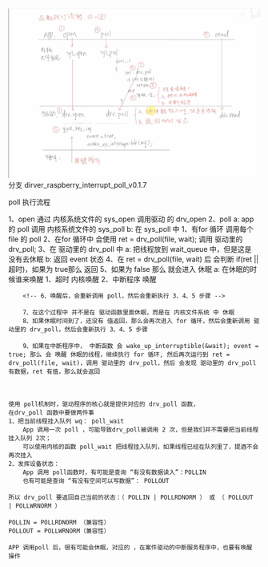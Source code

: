 

![poll机制](./poll机制.png)
    分支
        dirver_raspberry_interrupt_poll_v0.1.7

poll 执行流程

1、open 通过 内核系统文件的 sys_open 调用驱动 的 drv_open
2、poll
    a: app 的 poll 调用 内核系统文件的 sys_poll
    b: 在 sys_poll 中
        1、有for 循环 调用每个 file 的 poll
        2、在for 循环中 会使用 ret = drv_poll(file, wait); 调用 驱动里的 drv_poll;
        3、在 驱动里的  drv_poll 中
            a: 把线程放到 wait_queue 中，但是这是 没有去休眠
            b: 返回 event 状态
        4、在 ret = drv_poll(file, wait) 后 会判断 if(ret || 超时)，如果为 true那么 返回
        5、如果为 false 那么 就会进入 休眠
            a: 在休眠的时候谁来唤醒
                1、超时 内核唤醒
                2、中断程序 唤醒
        
        <!-- 6、唤醒后，会重新调用 poll，然后会重新执行 3、4、5 步骤 -->

        7、在这个过程中 并不是在 驱动函数里面休眠，而是在 内核文件系统 中 休眠
        8、如果休眠时间到了，还没有 值返回，那么会再次进入 for 循环，然后会重新调用 驱动里的 drv_poll，然后会重新执行 3、4、5 步骤

        9、如果在中断程序中， 中断函数 会 wake_up_interruptible(&wait); event = true; 那么 会 唤醒 休眠的线程，继续执行 for 循环, 然后再次运行到 ret = drv_poll(file, wait)，调用 驱动里的 drv_poll，然后 会发现 驱动里的 drv_poll 有数据，ret 有值，那么就会返回 


    
    使用 poll机制时，驱动程序的核心就是提供对应的 drv_poll 函数，
    在drv_poll 函数中要做两件事
    1、把当前线程挂入队列 wq： poll_wait
        App 调用一次 poll ，可能导致drv_poll被调用 2 次，但是我们并不需要把当前线程 挂入队列 2次；
        可以使用内核的函数 poll_wait 把线程挂入队列，如果线程已经在队列里了，提酒不会再次挂入
    2、发挥设备状态：
        App 调用 poll函数时，有可能是查询 “有没有数据读入”：POLLIN
        也有可能是查询 “有没有空间可以写数据”： POLLOUT
        
    所以 drv_poll 要返回自己当前的状态：（ POLLIN | POLLRDNORM ） 或 （ POLLOUT | POLLWRNORM ）

    POLLIN = POLLRDNORM （兼容性）
    POLLOUT = POLLWRNORM（兼容性）

    APP 调用poll 后，很有可能会休眠，对应的 ，在案件驱动的中断服务程序中，也要有唤醒 操作